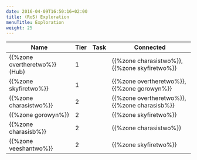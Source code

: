 ```yaml
---
date: 2016-04-09T16:50:16+02:00
title: (RoS) Exploration
menuTitle: Exploration
weight: 25
---
```


|Name|Tier|Task|Connected|
|---|---|---|---|
{{%zone overtheretwo%}} (Hub)|1||{{%zone charasistwo%}}, {{%zone skyfiretwo%}}
{{%zone skyfiretwo%}}|1||{{%zone overtheretwo%}}, {{%zone gorowyn%}}
{{%zone charasistwo%}}|2||{{%zone overtheretwo%}}, {{%zone charasisb%}}
{{%zone gorowyn%}}|2||{{%zone skyfiretwo%}}
{{%zone charasisb%}}|2||{{%zone charasistwo%}}
{{%zone veeshantwo%}}|2||{{%zone skyfiretwo%}}